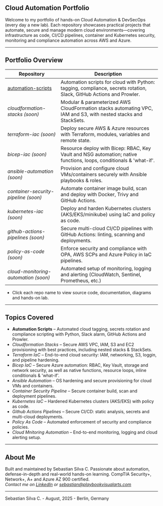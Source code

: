 ## Cloud Automation Portfolio

Welcome to my portfolio of hands-on Cloud Automation & DevSecOps (every day a new lab). Each repository showcases practical projects that automate, secure and manage modern cloud environments—covering infrastructure as code, CI/CD pipelines, container and Kubernetes security, monitoring and compliance automation across AWS and Azure.

---

## Portfolio Overview

| Repository                                                                                       | Description                                                                                                           |
|--------------------------------------------------------------------------------------------------|-----------------------------------------------------------------------------------------------------------------------|
| [automation-scripts](https://github.com/Cloud-Automation-Portfolio/automation-scripts)           | Automation scripts for cloud with Python: tagging, compliance, secrets rotation, Slack, GitHub Actions and Prowler.   |
| *cloudformation-stacks (soon)*                                                                   | Modular & parameterized AWS CloudFormation stacks automating VPC, IAM and S3, with nested stacks and StackSets.       |
| *terraform-iac (soon)*                                                                           | Deploy secure AWS & Azure resources with Terraform, modules, variables and remote state.                              |
| *bicep-iac (soon)*                                                                               | Resource deploy with Bicep: RBAC, Key Vault and NSG automation; native functions, loops, conditionals & 'what-if'.    |
| *ansible-automation (soon)*                                                                      | Provision and configure cloud VMs/containers securely with Ansible playbooks & roles.                                 |
| *container-security-pipeline (soon)*                                                             | Automate container image build, scan and deploy with Docker, Trivy and GitHub Actions.                                |
| *kubernetes-iac (soon)*                                                                          | Deploy and harden Kubernetes clusters (AKS/EKS/minikube) using IaC and policy as code.                                |
| *github-actions-pipelines (soon)*                                                                | Secure multi-cloud CI/CD pipelines with GitHub Actions: linting, scanning and deployments.                            |
| *policy-as-code (soon)*                                                                          | Enforce security and compliance with OPA, AWS SCPs and Azure Policy in IaC pipelines.                                 |
| *cloud-monitoring-automation (soon)*                                                             | Automated setup of monitoring, logging and alerting (CloudWatch, Sentinel, Prometheus, etc.)                          |

* Click each repo name to view source code, documentation, diagrams and hands-on lab.

---

## Topics Covered

- **Automation Scripts** – Automated cloud tagging, secrets rotation and compliance scripting with Python, Slack alarm, GitHub Actions and Prowler.
- *Cloudformation Stacks* – Secure AWS VPC, IAM, S3 and EC2 provisioning with best practices, including nested stacks & StackSets.
- *Terraform IaC* – End-to-end cloud security: IAM, networking, S3, loggin, and pipeline hardening.
- *Bicep IaC* – Secure Azure automation: RBAC, Key Vault, storage and network security, as well as native functions, resource loops, inline conditionals & 'what-if'. 
- *Ansible Automation* – OS hardening and secure provisioning for cloud VMs and containers.
- *Container Security Pipeline* – Secure container build, scan and deployment pipelines.
- *Kubernetes IaC* – Hardened Kubernetes clusters (AKS/EKS) with policy as code.
- *Github Actions Pipelines* – Secure CI/CD: static analysis, secrets and multi-cloud deployments.
- *Policy As Code* – Automated enforcement of security and compliance policies.
- *Cloud Mnitoring Automation* – End-to-end monitoring, logging and cloud alerting setup.


---

## About Me

Built and maintained by Sebastian Silva C. Passionate about automation, defense-in-depth and real-world hands-on learning. 
CompTIA Security+, Network+, A+ and Azure AZ 900 certified.   
*Contact me on [LinkedIn](https://www.linkedin.com/in/sebastiansilc) or [sebastian@playbookvisualarts.com](mailto:sebastian@playbookvisualarts.com)*

---

Sebastian Silva C. - August, 2025 - Berlin, Germany
